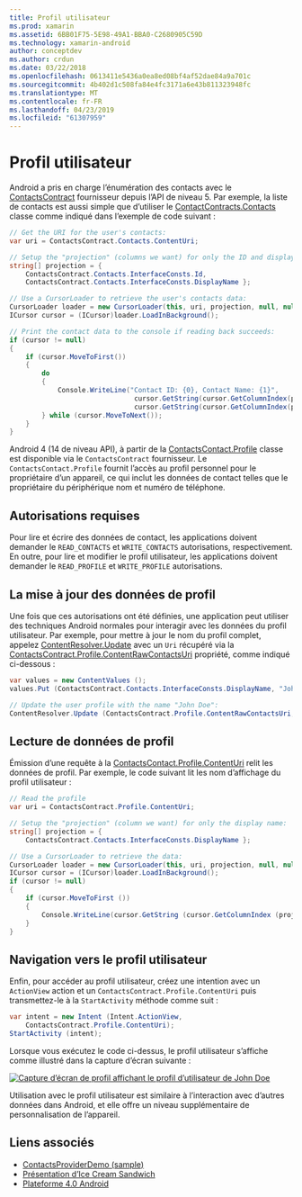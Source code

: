 ```yaml
---
title: Profil utilisateur
ms.prod: xamarin
ms.assetid: 6BB01F75-5E98-49A1-BBA0-C2680905C59D
ms.technology: xamarin-android
author: conceptdev
ms.author: crdun
ms.date: 03/22/2018
ms.openlocfilehash: 0613411e5436a0ea8ed08bf4af52dae84a9a701c
ms.sourcegitcommit: 4b402d1c508fa84e4fc3171a6e43b811323948fc
ms.translationtype: MT
ms.contentlocale: fr-FR
ms.lasthandoff: 04/23/2019
ms.locfileid: "61307959"
---
```

# <a name="user-profile"></a>Profil utilisateur

Android a pris en charge l’énumération des contacts avec le [ContactsContract](https://developer.xamarin.com/api/type/Android.Provider.ContactsContract/) fournisseur depuis l’API de niveau 5. Par exemple, la liste de contacts est aussi simple que d’utiliser le [ContactContracts.Contacts](https://developer.xamarin.com/api/type/Android.Provider.ContactsContract+Contacts/) classe comme indiqué dans l’exemple de code suivant :

```csharp
// Get the URI for the user's contacts:
var uri = ContactsContract.Contacts.ContentUri;

// Setup the "projection" (columns we want) for only the ID and display name:
string[] projection = {
    ContactsContract.Contacts.InterfaceConsts.Id, 
    ContactsContract.Contacts.InterfaceConsts.DisplayName };

// Use a CursorLoader to retrieve the user's contacts data:
CursorLoader loader = new CursorLoader(this, uri, projection, null, null, null);
ICursor cursor = (ICursor)loader.LoadInBackground();

// Print the contact data to the console if reading back succeeds:
if (cursor != null)
{
    if (cursor.MoveToFirst())
    {
        do
        {
            Console.WriteLine("Contact ID: {0}, Contact Name: {1}",
                               cursor.GetString(cursor.GetColumnIndex(projection[0])),
                               cursor.GetString(cursor.GetColumnIndex(projection[1])));
        } while (cursor.MoveToNext());
    }
}
```

Android 4 (14 de niveau API), à partir de la [ContactsContact.Profile](https://developer.xamarin.com/api/type/Android.Provider.ContactsContract+Profile/) classe est disponible via le `ContactsContract` fournisseur. Le `ContactsContact.Profile` fournit l’accès au profil personnel pour le propriétaire d’un appareil, ce qui inclut les données de contact telles que le propriétaire du périphérique nom et numéro de téléphone.


## <a name="required-permissions"></a>Autorisations requises

Pour lire et écrire des données de contact, les applications doivent demander le `READ_CONTACTS` et `WRITE_CONTACTS` autorisations, respectivement.
En outre, pour lire et modifier le profil utilisateur, les applications doivent demander le `READ_PROFILE` et `WRITE_PROFILE` autorisations.


## <a name="updating-profile-data"></a>La mise à jour des données de profil

Une fois que ces autorisations ont été définies, une application peut utiliser des techniques Android normales pour interagir avec les données du profil utilisateur. Par exemple, pour mettre à jour le nom du profil complet, appelez [ContentResolver.Update](https://developer.xamarin.com/api/member/Android.Content.ContentResolver.Update) avec un `Uri` récupéré via la [ContactsContract.Profile.ContentRawContactsUri](https://developer.xamarin.com/api/property/Android.Provider.ContactsContract+Profile.ContentRawContactsUri/) propriété, comme indiqué ci-dessous :

```csharp
var values = new ContentValues ();
values.Put (ContactsContract.Contacts.InterfaceConsts.DisplayName, "John Doe");

// Update the user profile with the name "John Doe":
ContentResolver.Update (ContactsContract.Profile.ContentRawContactsUri, values, null, null);
```

## <a name="reading-profile-data"></a>Lecture de données de profil

Émission d’une requête à la [ContactsContact.Profile.ContentUri](https://developer.xamarin.com/api/property/Android.Provider.ContactsContract+Profile.ContentUri/) relit les données de profil. Par exemple, le code suivant lit les nom d’affichage du profil utilisateur :

```csharp
// Read the profile
var uri = ContactsContract.Profile.ContentUri;

// Setup the "projection" (column we want) for only the display name:
string[] projection = {
    ContactsContract.Contacts.InterfaceConsts.DisplayName };

// Use a CursorLoader to retrieve the data:
CursorLoader loader = new CursorLoader(this, uri, projection, null, null, null);
ICursor cursor = (ICursor)loader.LoadInBackground();
if (cursor != null)
{
    if (cursor.MoveToFirst ())
    {
        Console.WriteLine(cursor.GetString (cursor.GetColumnIndex (projection [0])));
    }
}
```

## <a name="navigating-to-the-user-profile"></a>Navigation vers le profil utilisateur

Enfin, pour accéder au profil utilisateur, créez une intention avec un `ActionView` action et un `ContactsContract.Profile.ContentUri` puis transmettez-le à la `StartActivity` méthode comme suit :

```csharp
var intent = new Intent (Intent.ActionView,
    ContactsContract.Profile.ContentUri);           
StartActivity (intent);
```

Lorsque vous exécutez le code ci-dessus, le profil utilisateur s’affiche comme illustré dans la capture d’écran suivante :

[![Capture d’écran de profil affichant le profil d’utilisateur de John Doe](user-profile-images/01-profile-screen-sml.png)](user-profile-images/01-profile-screen.png#lightbox)

Utilisation avec le profil utilisateur est similaire à l’interaction avec d’autres données dans Android, et elle offre un niveau supplémentaire de personnalisation de l’appareil.



## <a name="related-links"></a>Liens associés

- [ContactsProviderDemo (sample)](https://developer.xamarin.com/samples/monodroid/ContactsProviderDemo/)
- [Présentation d’Ice Cream Sandwich](http://www.android.com/about/ice-cream-sandwich/)
- [Plateforme 4.0 Android](https://developer.android.com/sdk/android-4.0.html)
